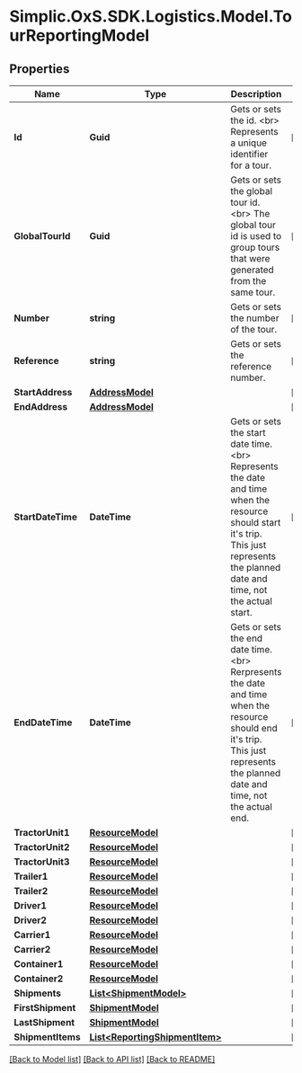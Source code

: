 # Simplic.OxS.SDK.Logistics.Model.TourReportingModel

## Properties

Name | Type | Description | Notes
------------ | ------------- | ------------- | -------------
**Id** | **Guid** | Gets or sets the id.  &lt;br&gt;  Represents a unique identifier for a tour.   | [optional] 
**GlobalTourId** | **Guid** | Gets or sets the global tour id.  &lt;br&gt;  The global tour id is used to group tours that were generated from the same tour.   | [optional] 
**Number** | **string** | Gets or sets the number of the tour. | [optional] 
**Reference** | **string** | Gets or sets the reference number. | [optional] 
**StartAddress** | [**AddressModel**](AddressModel.md) |  | [optional] 
**EndAddress** | [**AddressModel**](AddressModel.md) |  | [optional] 
**StartDateTime** | **DateTime** | Gets or sets the start date time.  &lt;br&gt;  Represents the date and time when the resource should start it&#39;s trip.    This just represents the planned date and time, not the actual start. | [optional] 
**EndDateTime** | **DateTime** | Gets or sets the end date time.  &lt;br&gt;  Rerpresents the date and time when the resource should end it&#39;s trip.    This just represents the planned date and time, not the actual end. | [optional] 
**TractorUnit1** | [**ResourceModel**](ResourceModel.md) |  | [optional] 
**TractorUnit2** | [**ResourceModel**](ResourceModel.md) |  | [optional] 
**TractorUnit3** | [**ResourceModel**](ResourceModel.md) |  | [optional] 
**Trailer1** | [**ResourceModel**](ResourceModel.md) |  | [optional] 
**Trailer2** | [**ResourceModel**](ResourceModel.md) |  | [optional] 
**Driver1** | [**ResourceModel**](ResourceModel.md) |  | [optional] 
**Driver2** | [**ResourceModel**](ResourceModel.md) |  | [optional] 
**Carrier1** | [**ResourceModel**](ResourceModel.md) |  | [optional] 
**Carrier2** | [**ResourceModel**](ResourceModel.md) |  | [optional] 
**Container1** | [**ResourceModel**](ResourceModel.md) |  | [optional] 
**Container2** | [**ResourceModel**](ResourceModel.md) |  | [optional] 
**Shipments** | [**List&lt;ShipmentModel&gt;**](ShipmentModel.md) |  | [optional] 
**FirstShipment** | [**ShipmentModel**](ShipmentModel.md) |  | [optional] 
**LastShipment** | [**ShipmentModel**](ShipmentModel.md) |  | [optional] 
**ShipmentItems** | [**List&lt;ReportingShipmentItem&gt;**](ReportingShipmentItem.md) |  | [optional] 

[[Back to Model list]](../README.md#documentation-for-models) [[Back to API list]](../README.md#documentation-for-api-endpoints) [[Back to README]](../README.md)

